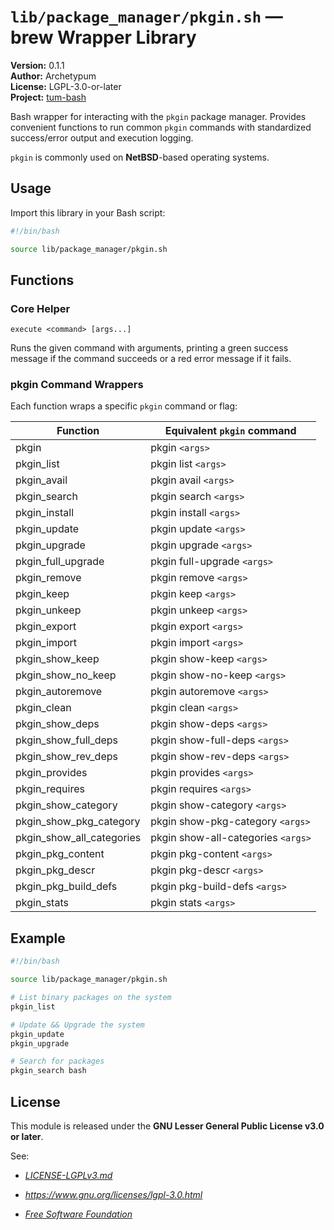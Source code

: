 # `lib/package_manager/pkgin.sh` — brew Wrapper Library

**Version:** 0.1.1  
**Author:** Archetypum  
**License:** LGPL-3.0-or-later  
**Project:** [tum-bash](https://github.com/Archetypum/tum-bash.git)

Bash wrapper for interacting with the `pkgin` package manager. Provides convenient functions to run common `pkgin` commands with standardized success/error output and execution logging.

`pkgin` is commonly used on **NetBSD**-based operating systems.

## Usage

Import this library in your Bash script:

```bash
#!/bin/bash

source lib/package_manager/pkgin.sh
```

## Functions

### Core Helper

`execute <command> [args...]`

Runs the given command with arguments, printing a green success message if the command succeeds or a red error message if it fails.

### pkgin Command Wrappers

Each function wraps a specific `pkgin` command or flag:

| **Function**              | **Equivalent `pkgin` command**     |
|---------------------------|------------------------------------|
| pkgin                     | pkgin `<args>`                     |
| pkgin_list                | pkgin list `<args>`                |
| pkgin_avail               | pkgin avail `<args>`               |
| pkgin_search              | pkgin search `<args>`              |
| pkgin_install             | pkgin install `<args>`             |
| pkgin_update              | pkgin update `<args>`              |
| pkgin_upgrade             | pkgin upgrade `<args>`             |
| pkgin_full_upgrade        | pkgin full-upgrade `<args>`        |
| pkgin_remove              | pkgin remove `<args>`              |
| pkgin_keep                | pkgin keep `<args>`                |
| pkgin_unkeep              | pkgin unkeep `<args>`              |
| pkgin_export              | pkgin export `<args>`              |
| pkgin_import              | pkgin import `<args>`              |
| pkgin_show_keep           | pkgin show-keep `<args>`           |
| pkgin_show_no_keep        | pkgin show-no-keep `<args>`        |
| pkgin_autoremove          | pkgin autoremove `<args>`          |
| pkgin_clean               | pkgin clean `<args>`               |
| pkgin_show_deps           | pkgin show-deps `<args>`           |
| pkgin_show_full_deps      | pkgin show-full-deps `<args>`      |
| pkgin_show_rev_deps       | pkgin show-rev-deps `<args>`       |
| pkgin_provides            | pkgin provides `<args>`            |
| pkgin_requires            | pkgin requires `<args>`            |
| pkgin_show_category       | pkgin show-category `<args>`       |
| pkgin_show_pkg_category   | pkgin show-pkg-category `<args>`   |
| pkgin_show_all_categories | pkgin show-all-categories `<args>` |
| pkgin_pkg_content         | pkgin pkg-content `<args>`         |
| pkgin_pkg_descr           | pkgin pkg-descr `<args>`           |
| pkgin_pkg_build_defs      | pkgin pkg-build-defs `<args>`      |
| pkgin_stats               | pkgin stats `<args>`               |

## Example

```bash
#!/bin/bash

source lib/package_manager/pkgin.sh

# List binary packages on the system
pkgin_list

# Update && Upgrade the system
pkgin_update
pkgin_upgrade

# Search for packages
pkgin_search bash
```

## License

This module is released under the **GNU Lesser General Public License v3.0 or later**.

See:

- [_LICENSE-LGPLv3.md_](https://github.com/Archetypum/tum-bash/blob/master/LICENSE-LGPLv3.md)

- _https://www.gnu.org/licenses/lgpl-3.0.html_

- [_Free Software Foundation_](https://www.fsf.org/)
